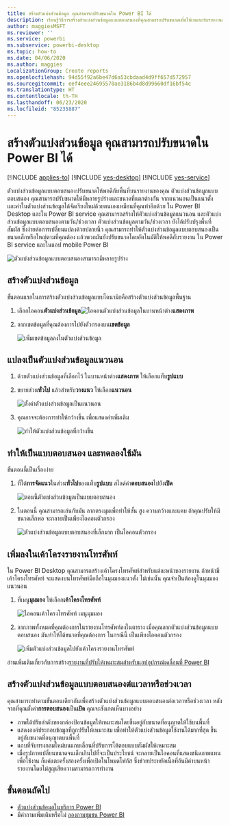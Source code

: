 ```yaml
---
title: สร้างตัวแบ่งส่วนข้อมูล คุณสามารถปรับขนาดใน Power BI ได้
description: เรียนรู้วิธีการสร้างตัวแบ่งส่วนข้อมูลแบบตอบสนองที่คุณสามารถปรับขนาดเพื่อให้เหมาะกับรายงานของคุณ
author: maggiesMSFT
ms.reviewer: ''
ms.service: powerbi
ms.subservice: powerbi-desktop
ms.topic: how-to
ms.date: 04/06/2020
ms.author: maggies
LocalizationGroup: Create reports
ms.openlocfilehash: 94d55f92a6be47d6a53cbdaad4d9ff657d572957
ms.sourcegitcommit: eef4eee24695570ae3186b4d8d99660df16bf54c
ms.translationtype: HT
ms.contentlocale: th-TH
ms.lasthandoff: 06/23/2020
ms.locfileid: "85235887"
---
```

# <a name="create-a-responsive-slicer-you-can-resize-in-power-bi"></a>สร้างตัวแบ่งส่วนข้อมูล คุณสามารถปรับขนาดใน Power BI ได้

[!INCLUDE [applies-to](../includes/applies-to.md)] [!INCLUDE [yes-desktop](../includes/yes-desktop.md)] [!INCLUDE [yes-service](../includes/yes-service.md)]

ตัวแบ่งส่วนข้อมูลแบบตอบสนองปรับขนาดให้พอดีกับพื้นที่บนรายงานของคุณ ตัวแบ่งส่วนข้อมูลแบบตอบสนอง คุณสามารถปรับขนาดให้มีหลายรูปร่างและขนาดที่แตกต่างกัน จากแนวนอนเป็นแนวตั้ง และค่าในตัวแบ่งส่วนข้อมูลได้จัดเรียงใหม่ด้วยตนเองเหมือนที่คุณทำอีกด้วย ใน Power BI Desktop และใน Power BI service คุณสามารถสร้างให้ตัวแบ่งส่วนข้อมูลแนวนอน และตัวแบ่งส่วนข้อมูลแบบตอบสนองตามวัน/ช่วงเวลา ตัวแบ่งส่วนข้อมูลตามวัน/ช่วงเวลา ยังได้ปรับปรุงพื้นที่สัมผัส ซึ่งง่ายต่อการเปลี่ยนแปลงด้วยปลายนิ้ว คุณสามารถทำให้ตัวแบ่งส่วนข้อมูลแบบตอบสนองเป็นขนาดเล็กหรือใหญ่ตามที่คุณต้อง แล้วพวกมันยังปรับขนาดโดยอัตโนมัติให้พอดีกับรายงาน ใน Power BI service และในแอป mobile Power BI 

![ตัวแบ่งส่วนข้อมูลแบบตอบสนองสามารถมีหลายรูปร่าง](media/power-bi-slicer-filter-responsive/power-bi-slicer-filter-responsive-0-slicer.gif)

## <a name="create-a-slicer"></a>สร้างตัวแบ่งส่วนข้อมูล

ขั้นตอนแรกในการสร้างตัวแบ่งส่วนข้อมูลแบบไดนามิกคือสร้างตัวแบ่งส่วนข้อมูลพื้นฐาน 

1. เลือกไอคอน**ตัวแบ่งส่วนข้อมูล**![ไอคอนตัวแบ่งส่วนข้อมูล](media/power-bi-slicer-filter-responsive/power-bi-slicer-filter-responsive-0-slicer-icon.png)ในบานหน้าต่าง**แสดงภาพ**
2. ลากเขตข้อมูลที่คุณต้องการไปยังตัวกรองบน**เขตข้อมูล**

    ![เพิ่มเขตข้อมูลลงในตัวแบ่งส่วนข้อมูล](media/power-bi-slicer-filter-responsive/power-bi-slicer-filter-responsive-1-create.png)

## <a name="convert-to-a-horizontal-slicer"></a>แปลงเป็นตัวแบ่งส่วนข้อมูลแนวนอน

1. ด้วยตัวแบ่งส่วนข้อมูลที่เลือกไว้ ในบานหน้าต่าง**แสดงภาพ** ให้เลือกแท็บ**รูปแบบ**
2. ขยายส่วน**ทั่วไป** แล้วสำหรับ**วางแนว** ให้เลือก**แนวนอน**

    ![ตั้งค่าตัวแบ่งส่วนข้อมูลเป็นแนวนอน](media/power-bi-slicer-filter-responsive/power-bi-slicer-filter-responsive-2-horizontal.png) 

1.  คุณอาจจะต้องการทำให้กว้างขึ้น เพื่อแสดงค่าเพิ่มเติม

     ![ทำให้ตัวแบ่งส่วนข้อมูลที่กว้างขึ้น](media/power-bi-slicer-filter-responsive/power-bi-slicer-filter-responsive-3-wider.png)

## <a name="make-it-responsive-and-experiment-with-it"></a>ทำให้เป็นแบบตอบสนอง และทดลองใช้มัน

ขั้นตอนนี้เป็นเรื่องง่าย 

1. ที่ใต้**การจัดแนว**ในส่วน**ทั่วไป**ของแท็บ**รูปแบบ** สไลด์ค่า**ตอบสนอง**ไปยัง**เปิด**  

    ![ตอนนี้ตัวแบ่งส่วนข้อมูลเป็นแบบตอบสนอง](media/power-bi-slicer-filter-responsive/power-bi-slicer-filter-responsive-4-responsive-on.png)

1. ในตอนนี้ คุณสามารถเล่นกับมัน ลากตรงมุมเพื่อทำให้สั้น สูง ความกว้างและแคบ ถ้าคุณปรับให้มีขนาดเล็กพอ จะกลายเป็นเพียงไอคอนตัวกรอง

    ![ตัวแบ่งส่วนข้อมูลแบบตอบสนองที่เล็กมาก เป็นไอคอนตัวกรอง](media/power-bi-slicer-filter-responsive/power-bi-slicer-filter-responsive-5-mini-icon.png)

## <a name="add-it-to-a-phone-report-layout"></a>เพิ่มลงในเค้าโครงรายงานโทรศัพท์

ใน Power BI Desktop คุณสามารถสร้างเค้าโครงโทรศัพท์สำหรับแต่ละหน้าของรายงาน ถ้าหน้ามีเค้าโครงโทรศัพท์ จะแสดงบนโทรศัพท์มือถือในมุมมองแนวตั้ง ไม่เช่นนั้น คุณจำเป็นต้องดูในมุมมองแนวนอน 

1. ที่เมนู**มุมมอง** ให้เลือก**เค้าโครงโทรศัพท์**

     ![ไอคอนเค้าโครงโทรศัพท์ เมนูมุมมอง](media/power-bi-slicer-filter-responsive/power-bi-slicer-filter-responsive-6-phone-layout-button.png)
    
1. ลากภาพทั้งหมดที่คุณต้องการในรายงานโทรศัพท์ลงในตาราง เมื่อคุณลากตัวแบ่งส่วนข้อมูลแบบตอบสนอง มันทำให้ได้ขนาดที่คุณต้องการ ในกรณีนี้ เป็นเพียงไอคอนตัวกรอง

    ![เพิ่มตัวแบ่งส่วนข้อมูลไปยังเค้าโครงรายงานโทรศัพท์](media/power-bi-slicer-filter-responsive/power-bi-slicer-filter-responsive-7-phone-slicer-icon.png)

อ่านเพิ่มเติมเกี่ยวกับการสร้าง[รายงานที่ปรับให้เหมาะสมสำหรับแอปอุปกรณ์เคลื่อนที่ Power BI](desktop-create-phone-report.md)

## <a name="make-a-time-or-range-slicer-responsive"></a>สร้างตัวแบ่งส่วนข้อมูลแบบตอบสนองต่แเวลาหรือช่วงเวลา

คุณสามารถทำตามขั้นตอนเดียวกันเพื่อสร้างตัวแบ่งส่วนข้อมูลแบบตอบสนองต่อเวลาหรือช่วงเวลา หลังจากที่คุณตั้งค่า**การตอบสนอง**เป็น**เปิด** คุณจะสังเกตเห็นบางอย่าง

- ภาพได้ปรับลำดับของกล่องป้อนข้อมูลให้เหมาะสมโดยขึ้นอยู่กับขนาดที่อนุญาตให้ใช้บนพื้นที่ 
- แสดงองค์ประกอบข้อมูลที่ถูกปรับให้เหมาะสม เพื่อทำให้ตัวแบ่งส่วนข้อมูลใช้งานได้มากที่สุด ขึ้นอยู่กับขนาดที่อนุญาตบนพื้นที่ 
- แถบที่จับทรงกลมใหม่บนแถบเลื่อนที่ปรับการโต้ตอบแบบสัมผัสให้เหมาะสม 
- เมื่อรูปภาพเปลี่ยนขนาดจนเล็กเกินไปที่จะเป็นประโยชน์ จะกลายเป็นไอคอนที่แสดงชนิดภาพแทน เพื่อใช้งาน ก็แค่แตะครั้งสองครั้งเพื่อเปิดในโหมดโฟกัส ซึ่งช่วยประหยัดเนื้อที่อันมีค่าบนหน้ารายงานโดยไม่สูญเสียความสามารถการทำงาน

## <a name="next-steps"></a>ขั้นตอนถัดไป

- [ตัวแบ่งส่วนข้อมูลในบริการ Power BI](../visuals/power-bi-visualization-slicers.md)
- มีคำถามเพิ่มเติมหรือไม่ [ลองถามชุมชน Power BI](https://community.powerbi.com/)